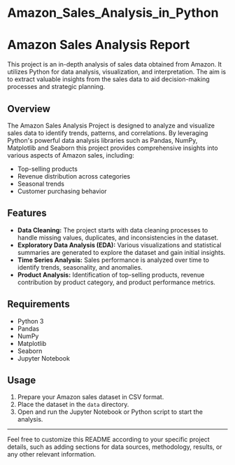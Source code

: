 # Amazon_Sales_Analysis_in_Python

# Amazon Sales Analysis Report

This project is an in-depth analysis of sales data obtained from Amazon. It utilizes Python for data analysis, visualization, and interpretation. The aim is to extract valuable insights from the sales data to aid decision-making processes and strategic planning.

## Overview

The Amazon Sales Analysis Project is designed to analyze and visualize sales data to identify trends, patterns, and correlations. By leveraging Python's powerful data analysis libraries such as Pandas, NumPy,  Matplotlib and Seaborn this project provides comprehensive insights into various aspects of Amazon sales, including:

- Top-selling products
- Revenue distribution across categories
- Seasonal trends
- Customer purchasing behavior

## Features

- **Data Cleaning:** The project starts with data cleaning processes to handle missing values, duplicates, and inconsistencies in the dataset.
- **Exploratory Data Analysis (EDA):** Various visualizations and statistical summaries are generated to explore the dataset and gain initial insights.
- **Time Series Analysis:** Sales performance is analyzed over time to identify trends, seasonality, and anomalies.
- **Product Analysis:** Identification of top-selling products, revenue contribution by product category, and product performance metrics.

## Requirements

- Python 3
- Pandas
- NumPy
- Matplotlib
- Seaborn
- Jupyter Notebook

## Usage

1. Prepare your Amazon sales dataset in CSV format.
2. Place the dataset in the `data` directory.
3. Open and run the Jupyter Notebook or Python script to start the analysis.

---

Feel free to customize this README according to your specific project details, such as adding sections for data sources, methodology, results, or any other relevant information.
